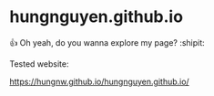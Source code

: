 # hungnguyen.github.io

:+1: Oh yeah, do you wanna explore my page? :shipit:

Tested website:

https://hungnw.github.io/hungnguyen.github.io/
